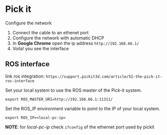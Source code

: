 Pick it
=================================

Configure the network

1. Connect the cable to an ethenet port
2. Configure the network with automatic DHCP
3. In **Google Chrome** open the ip address `http://192.168.66.1/`
4. Voila! you see the interface

ROS interface
------------------

link ros integration: `https://support.pickit3d.com/article/52-the-pick-it-ros-interface`

Set your local system to use the  ROS master of the Pick-it system.
```shell
export ROS_MASTER_URI=http://192.168.66.1:11311/
```

Set the  ROS_IP environment variable to point to the IP of your local system.
```shell
export ROS_IP=<local-pc-ip>
```
**NOTE**: for *local-pc-ip* check `ifconfig` of the ethernet port used by pickit
